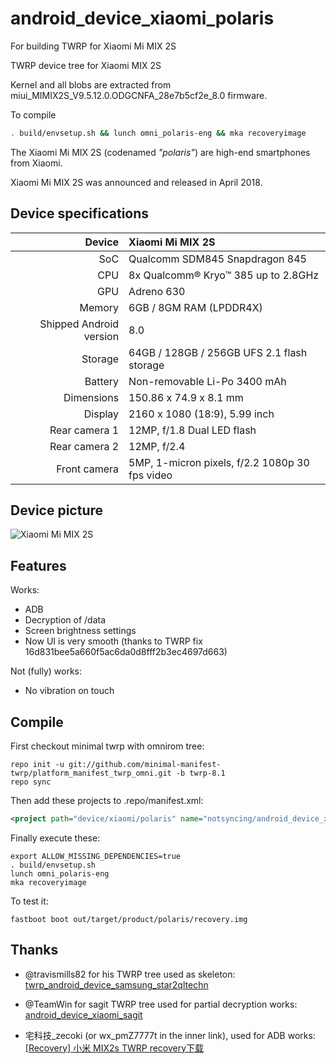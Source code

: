 # android_device_xiaomi_polaris
For building TWRP for Xiaomi Mi MIX 2S

TWRP device tree for Xiaomi MIX 2S

Kernel and all blobs are extracted from miui_MIMIX2S_V9.5.12.0.ODGCNFA_28e7b5cf2e_8.0 firmware.

To compile

```bash
. build/envsetup.sh && lunch omni_polaris-eng && mka recoveryimage
```

The Xiaomi Mi MIX 2S (codenamed _"polaris"_) are high-end smartphones from Xiaomi.

Xiaomi Mi MIX 2S was announced and released in April 2018.

## Device specifications

| Device       | Xiaomi Mi MIX 2S                                |
| -----------: | :---------------------------------------------- |
| SoC          | Qualcomm SDM845 Snapdragon 845                  |
| CPU          | 8x Qualcomm® Kryo™ 385 up to 2.8GHz             |
| GPU          | Adreno 630                                      |
| Memory       | 6GB / 8GM RAM (LPDDR4X)                         |
| Shipped Android version | 8.0                                  |
| Storage      | 64GB / 128GB / 256GB UFS 2.1 flash storage      |
| Battery      | Non-removable Li-Po 3400 mAh                    |
| Dimensions   | 150.86 x 74.9 x 8.1 mm                          |
| Display      | 2160 x 1080 (18:9), 5.99 inch                   |
| Rear camera 1 | 12MP, f/1.8 Dual LED flash                     |
| Rear camera 2 | 12MP, f/2.4                                    |
| Front camera | 5MP, 1-micron pixels, f/2.2 1080p 30 fps video  |

## Device picture

![Xiaomi Mi MIX 2S](https://i1.mifile.cn/f/i/2018/mix2s/specs/black.png?1)

## Features

Works:

- ADB
- Decryption of /data
- Screen brightness settings
- Now UI is very smooth (thanks to TWRP fix 16d831bee5a660f5ac6da0d8fff2b3ec4697d663)

Not (fully) works:

- No vibration on touch

## Compile

First checkout minimal twrp with omnirom tree:

```
repo init -u git://github.com/minimal-manifest-twrp/platform_manifest_twrp_omni.git -b twrp-8.1
repo sync
```

Then add these projects to .repo/manifest.xml:

```xml
<project path="device/xiaomi/polaris" name="notsyncing/android_device_xiaomi_polaris" remote="github" revision="android-8.1" />
```

Finally execute these:

```
export ALLOW_MISSING_DEPENDENCIES=true
. build/envsetup.sh
lunch omni_polaris-eng 
mka recoveryimage
```

To test it:

```
fastboot boot out/target/product/polaris/recovery.img
```

## Thanks

- @travismills82 for his TWRP tree used as skeleton: [twrp_android_device_samsung_star2qltechn](https://github.com/travismills82/twrp_android_device_samsung_star2qltechn)

- @TeamWin for sagit TWRP tree used for partial decryption works: [android_device_xiaomi_sagit](https://github.com/TeamWin/android_device_xiaomi_sagit)

- 宅科技_zecoki (or wx_pmZ7777t in the inner link), used for ADB works: [	
[Recovery] 小米 MIX2s TWRP recovery下载](https://blog.csdn.net/u010880477/article/details/80285813)
